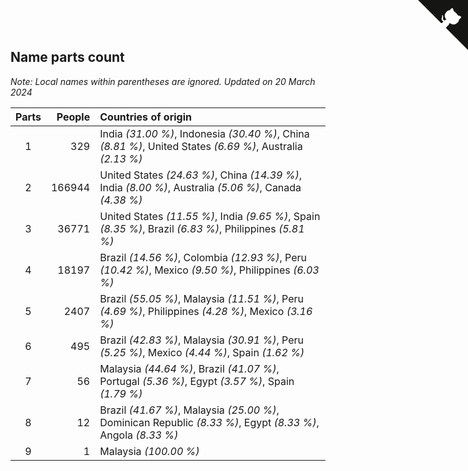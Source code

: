 ## Name parts count

*Note: Local names within parentheses are ignored.*
*Updated on 20 March 2024*

| Parts | People | Countries of origin |
| :--: | ---: | :--- |
| 1 | 329 | India *(31.00 %)*, Indonesia *(30.40 %)*, China *(8.81 %)*, United States *(6.69 %)*, Australia *(2.13 %)* |
| 2 | 166944 | United States *(24.63 %)*, China *(14.39 %)*, India *(8.00 %)*, Australia *(5.06 %)*, Canada *(4.38 %)* |
| 3 | 36771 | United States *(11.55 %)*, India *(9.65 %)*, Spain *(8.35 %)*, Brazil *(6.83 %)*, Philippines *(5.81 %)* |
| 4 | 18197 | Brazil *(14.56 %)*, Colombia *(12.93 %)*, Peru *(10.42 %)*, Mexico *(9.50 %)*, Philippines *(6.03 %)* |
| 5 | 2407 | Brazil *(55.05 %)*, Malaysia *(11.51 %)*, Peru *(4.69 %)*, Philippines *(4.28 %)*, Mexico *(3.16 %)* |
| 6 | 495 | Brazil *(42.83 %)*, Malaysia *(30.91 %)*, Peru *(5.25 %)*, Mexico *(4.44 %)*, Spain *(1.62 %)* |
| 7 | 56 | Malaysia *(44.64 %)*, Brazil *(41.07 %)*, Portugal *(5.36 %)*, Egypt *(3.57 %)*, Spain *(1.79 %)* |
| 8 | 12 | Brazil *(41.67 %)*, Malaysia *(25.00 %)*, Dominican Republic *(8.33 %)*, Egypt *(8.33 %)*, Angola *(8.33 %)* |
| 9 | 1 | Malaysia *(100.00 %)* |


<a href="https://github.com/JustinTimeCuber/wca_statistics" class="github-corner" aria-label="View source on Github"><svg width="80" height="80" viewBox="0 0 250 250" style="fill:#151513; color:#fff; position: absolute; top: 0; border: 0; right: 0;" aria-hidden="true"><path d="M0,0 L115,115 L130,115 L142,142 L250,250 L250,0 Z"></path><path d="M128.3,109.0 C113.8,99.7 119.0,89.6 119.0,89.6 C122.0,82.7 120.5,78.6 120.5,78.6 C119.2,72.0 123.4,76.3 123.4,76.3 C127.3,80.9 125.5,87.3 125.5,87.3 C122.9,97.6 130.6,101.9 134.4,103.2" fill="currentColor" style="transform-origin: 130px 106px;" class="octo-arm"></path><path d="M115.0,115.0 C114.9,115.1 118.7,116.5 119.8,115.4 L133.7,101.6 C136.9,99.2 139.9,98.4 142.2,98.6 C133.8,88.0 127.5,74.4 143.8,58.0 C148.5,53.4 154.0,51.2 159.7,51.0 C160.3,49.4 163.2,43.6 171.4,40.1 C171.4,40.1 176.1,42.5 178.8,56.2 C183.1,58.6 187.2,61.8 190.9,65.4 C194.5,69.0 197.7,73.2 200.1,77.6 C213.8,80.2 216.3,84.9 216.3,84.9 C212.7,93.1 206.9,96.0 205.4,96.6 C205.1,102.4 203.0,107.8 198.3,112.5 C181.9,128.9 168.3,122.5 157.7,114.1 C157.9,116.9 156.7,120.9 152.7,124.9 L141.0,136.5 C139.8,137.7 141.6,141.9 141.8,141.8 Z" fill="currentColor" class="octo-body"></path></svg></a><style>.github-corner:hover .octo-arm{animation:octocat-wave 560ms ease-in-out}@keyframes octocat-wave{0%,100%{transform:rotate(0)}20%,60%{transform:rotate(-25deg)}40%,80%{transform:rotate(10deg)}}@media (max-width:500px){.github-corner:hover .octo-arm{animation:none}.github-corner .octo-arm{animation:octocat-wave 560ms ease-in-out}}</style>
